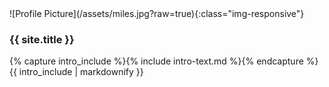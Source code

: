 <div class="well">
    <div class="row">
        <div class="col-md-4">
            ![Profile Picture](/assets/miles.jpg?raw=true){:class="img-responsive"}
<!--             <img class="img-responsive" src="/assets/miles.jpg" alt="Profile Picture"> -->
        </div>
        <div class="col-md-8">
            <h3>
                {{ site.title }}
            </h3>
            <p>
                {% capture intro_include %}{% include intro-text.md %}{% endcapture %}
                {{ intro_include | markdownify }}
            </p>
        </div>
    </div>
</div>
